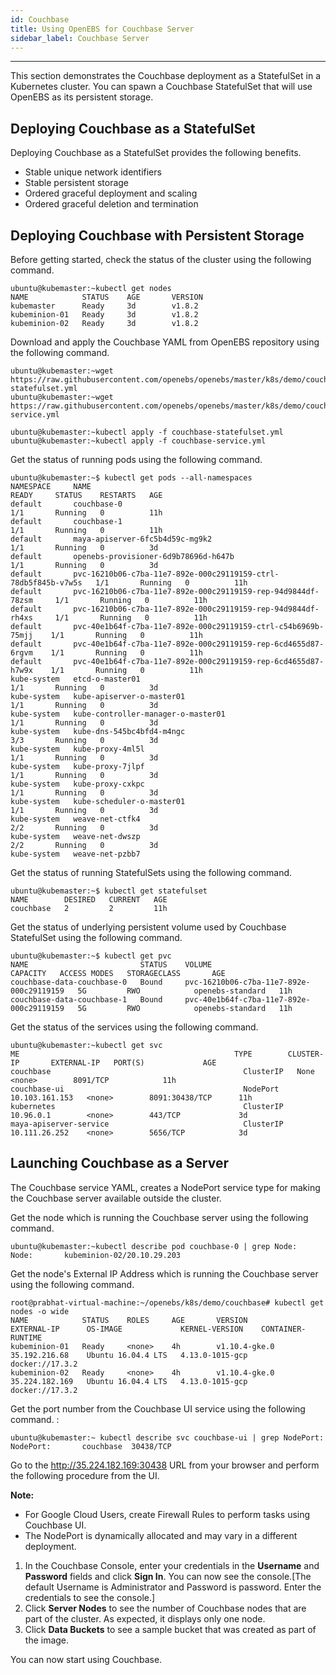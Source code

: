 ```yaml
---
id: Couchbase
title: Using OpenEBS for Couchbase Server
sidebar_label: Couchbase Server
---
```

------

This section demonstrates the Couchbase deployment as a StatefulSet in a
Kubernetes cluster. You can spawn a Couchbase StatefulSet that will use
OpenEBS as its persistent storage.

Deploying Couchbase as a StatefulSet
------------------------------------

Deploying Couchbase as a StatefulSet provides the following benefits.

-   Stable unique network identifiers
-   Stable persistent storage
-   Ordered graceful deployment and scaling
-   Ordered graceful deletion and termination

Deploying Couchbase with Persistent Storage
-------------------------------------------

Before getting started, check the status of the cluster using the
following command. 

    ubuntu@kubemaster:~kubectl get nodes
    NAME            STATUS    AGE       VERSION
    kubemaster      Ready     3d        v1.8.2
    kubeminion-01   Ready     3d        v1.8.2
    kubeminion-02   Ready     3d        v1.8.2

Download and apply the Couchbase YAML from OpenEBS repository using the
following command. 

    ubuntu@kubemaster:~wget https://raw.githubusercontent.com/openebs/openebs/master/k8s/demo/couchbase/couchbase-statefulset.yml
    ubuntu@kubemaster:~wget https://raw.githubusercontent.com/openebs/openebs/master/k8s/demo/couchbase/couchbase-service.yml

    ubuntu@kubemaster:~kubectl apply -f couchbase-statefulset.yml
    ubuntu@kubemaster:~kubectl apply -f couchbase-service.yml

Get the status of running pods using the following command. 

    ubuntu@kubemaster:~$ kubectl get pods --all-namespaces
    NAMESPACE     NAME                                                             READY     STATUS    RESTARTS   AGE
    default       couchbase-0                                                      1/1       Running   0          11h
    default       couchbase-1                                                      1/1       Running   0          11h
    default       maya-apiserver-6fc5b4d59c-mg9k2                                  1/1       Running   0          3d
    default       openebs-provisioner-6d9b78696d-h647b                             1/1       Running   0          3d
    default       pvc-16210b06-c7ba-11e7-892e-000c29119159-ctrl-78db5f845b-v7w5s   1/1       Running   0          11h
    default       pvc-16210b06-c7ba-11e7-892e-000c29119159-rep-94d9844df-78zsm     1/1       Running   0          11h
    default       pvc-16210b06-c7ba-11e7-892e-000c29119159-rep-94d9844df-rh4xs     1/1       Running   0          11h
    default       pvc-40e1b64f-c7ba-11e7-892e-000c29119159-ctrl-c54b6969b-75mjj    1/1       Running   0          11h
    default       pvc-40e1b64f-c7ba-11e7-892e-000c29119159-rep-6cd4655d87-6rgvm    1/1       Running   0          11h
    default       pvc-40e1b64f-c7ba-11e7-892e-000c29119159-rep-6cd4655d87-h7w9x    1/1       Running   0          11h
    kube-system   etcd-o-master01                                                  1/1       Running   0          3d
    kube-system   kube-apiserver-o-master01                                        1/1       Running   0          3d
    kube-system   kube-controller-manager-o-master01                               1/1       Running   0          3d
    kube-system   kube-dns-545bc4bfd4-m4ngc                                        3/3       Running   0          3d
    kube-system   kube-proxy-4ml5l                                                 1/1       Running   0          3d
    kube-system   kube-proxy-7jlpf                                                 1/1       Running   0          3d
    kube-system   kube-proxy-cxkpc                                                 1/1       Running   0          3d
    kube-system   kube-scheduler-o-master01                                        1/1       Running   0          3d
    kube-system   weave-net-ctfk4                                                  2/2       Running   0          3d
    kube-system   weave-net-dwszp                                                  2/2       Running   0          3d
    kube-system   weave-net-pzbb7          

Get the status of running StatefulSets using the following command. 

    ubuntu@kubemaster:~$ kubectl get statefulset
    NAME        DESIRED   CURRENT   AGE
    couchbase   2         2         11h

Get the status of underlying persistent volume used by Couchbase StatefulSet using the following command. 

    ubuntu@kubemaster:~$ kubectl get pvc
    NAME                         STATUS    VOLUME                                     CAPACITY   ACCESS MODES   STORAGECLASS       AGE
    couchbase-data-couchbase-0   Bound     pvc-16210b06-c7ba-11e7-892e-000c29119159   5G         RWO            openebs-standard   11h
    couchbase-data-couchbase-1   Bound     pvc-40e1b64f-c7ba-11e7-892e-000c29119159   5G         RWO            openebs-standard   11h

Get the status of the services using the following command. 

    ubuntu@kubemaster:~kubectl get svc
    ME                                                TYPE        CLUSTER-IP       EXTERNAL-IP   PORT(S)             AGE
    couchbase                                           ClusterIP   None             <none>        8091/TCP            11h
    couchbase-ui                                        NodePort    10.103.161.153   <none>        8091:30438/TCP      11h
    kubernetes                                          ClusterIP   10.96.0.1        <none>        443/TCP             3d
    maya-apiserver-service                              ClusterIP   10.111.26.252    <none>        5656/TCP            3d

Launching Couchbase as a Server
-------------------------------

The Couchbase service YAML, creates a NodePort service type for making the Couchbase server available outside the cluster.

Get the node which is running the Couchbase server using the following command. 

    ubuntu@kubemaster:~kubectl describe pod couchbase-0 | grep Node:
    Node:       kubeminion-02/20.10.29.203

Get the node's External IP Address which is running the Couchbase server using the following command.

```
root@prabhat-virtual-machine:~/openebs/k8s/demo/couchbase# kubectl get nodes -o wide
NAME            STATUS    ROLES     AGE       VERSION         EXTERNAL-IP      OS-IMAGE             KERNEL-VERSION    CONTAINER-RUNTIME
kubeminion-01   Ready     <none>    4h        v1.10.4-gke.0   35.192.216.68    Ubuntu 16.04.4 LTS   4.13.0-1015-gcp   docker://17.3.2
kubeminion-02   Ready     <none>    4h        v1.10.4-gke.0   35.224.182.169   Ubuntu 16.04.4 LTS   4.13.0-1015-gcp   docker://17.3.2
```

Get the port number from the Couchbase UI service using the following command. :

    ubuntu@kubemaster:~ kubectl describe svc couchbase-ui | grep NodePort:
    NodePort:       couchbase  30438/TCP

Go to the <http://35.224.182.169:30438> URL from your browser and perform the following procedure from the UI.

**Note:**

-   For Google Cloud Users, create Firewall Rules to perform tasks using Couchbase UI.
-   The NodePort is dynamically allocated and may vary in a different deployment.

1.  In the Couchbase Console, enter your credentials in the **Username** and **Password** fields and click **Sign In**. You can now see the console.[The default Username is Administrator and Password is password. Enter the credentials to see the console.]
2.  Click **Server Nodes** to see the number of Couchbase nodes that are part of the cluster. As expected, it displays only one node.
3.  Click **Data Buckets** to see a sample bucket that was created as part of the image.

You can now start using Couchbase.



<!-- Hotjar Tracking Code for https://docs.openebs.io -->
<script>
   (function(h,o,t,j,a,r){
       h.hj=h.hj||function(){(h.hj.q=h.hj.q||[]).push(arguments)};
       h._hjSettings={hjid:785693,hjsv:6};
       a=o.getElementsByTagName('head')[0];
       r=o.createElement('script');r.async=1;
       r.src=t+h._hjSettings.hjid+j+h._hjSettings.hjsv;
       a.appendChild(r);
   })(window,document,'https://static.hotjar.com/c/hotjar-','.js?sv=');
</script>
